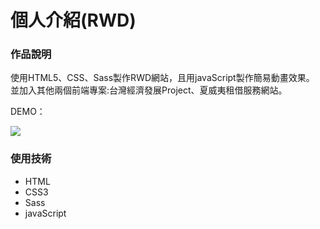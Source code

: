 個人介紹(RWD)
===

### 作品說明

使用HTML5、CSS、Sass製作RWD網站，且用javaScript製作簡易動畫效果。
並加入其他兩個前端專案:台灣經濟發展Project、夏威夷租借服務網站。

DEMO：

![](https://i.imgur.com/IguqJ9a.jpg)


### 使用技術
- HTML
- CSS3
- Sass
- javaScript
